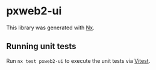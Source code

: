 # pxweb2-ui

This library was generated with [Nx](https://nx.dev).

## Running unit tests

Run `nx test pxweb2-ui` to execute the unit tests via [Vitest](https://vitest.dev/).
